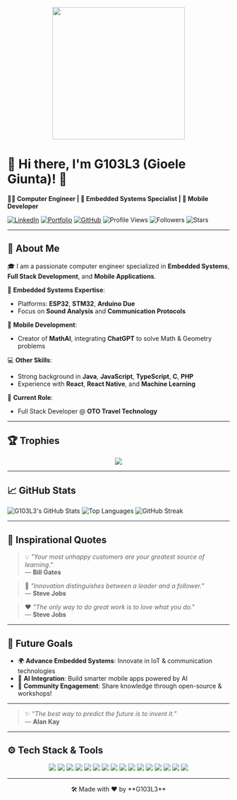 <p align="center">
  <img src="https://media2.giphy.com/media/v1.Y2lkPTc5MGI3NjExaWI2ZXM1bGpiZDJtMGJ0MjZpODFqbmVxOTUwbDlmM2Z2bDBlMzU2MiZlcD12MV9pbnRlcm5hbF9naWZfYnlfaWQmY3Q9Zw/ytBoIyQ7ArpRirP0oh/giphy.gif" width="300"/>
</p>

# 👋 Hi there, I'm **G103L3 (Gioele Giunta)**! 🚀

**👨‍💻 Computer Engineer | 🔧 Embedded Systems Specialist | 📱 Mobile Developer**

[![LinkedIn](https://img.shields.io/badge/🔗-LinkedIn-blue)](https://www.linkedin.com/in/gioele-giunta-58314b203)
[![Portfolio](https://img.shields.io/badge/🌐-Portfolio-green)](https://gioelegiunta.it/)
[![GitHub](https://img.shields.io/badge/🐙-GitHub-black)](https://github.com/G103L3)
![Profile Views](https://komarev.com/ghpvc/?username=G103L3&label=Profile%20views&color=0e75b6&style=flat)
![Followers](https://img.shields.io/github/followers/G103L3?label=Followers&style=social)
![Stars](https://img.shields.io/github/stars/G103L3?affiliations=OWNER%2CCOLLABORATOR&style=social)

---

## 🚀 About Me

🎓 I am a passionate computer engineer specialized in **Embedded Systems**, **Full Stack Development**, and **Mobile Applications**.

🔌 **Embedded Systems Expertise**:  
- Platforms: **ESP32**, **STM32**, **Arduino Due**
- Focus on **Sound Analysis** and **Communication Protocols**

📱 **Mobile Development**:  
- Creator of **MathAI**, integrating **ChatGPT** to solve Math & Geometry problems

💻 **Other Skills**:
- Strong background in **Java**, **JavaScript**, **TypeScript**, **C**, **PHP**
- Experience with **React**, **React Native**, and **Machine Learning**

💼 **Current Role**:  
- Full Stack Developer @ **OTO Travel Technology**

---

## 🏆 Trophies

<p align="center">
  <img src="https://github-profile-trophy.vercel.app/?username=G103L3&theme=radical&no-bg=true&margin-w=10&row=2&column=4" />
</p>

---

## 📈 GitHub Stats

![G103L3's GitHub Stats](https://github-readme-stats.vercel.app/api?username=G103L3&show_icons=true&theme=radical)
![Top Languages](https://github-readme-stats.vercel.app/api/top-langs/?username=G103L3&layout=compact&theme=radical)
![GitHub Streak](https://streak-stats.demolab.com/?user=G103L3&theme=radical)

---

## 🌟 Inspirational Quotes

> 💡 *"Your most unhappy customers are your greatest source of learning."*  
> — **Bill Gates**

> 🚀 *"Innovation distinguishes between a leader and a follower."*  
> — **Steve Jobs**

> ❤️ *"The only way to do great work is to love what you do."*  
> — **Steve Jobs**

---

## 🎯 Future Goals

- 🌍 **Advance Embedded Systems**: Innovate in IoT & communication technologies
- 🤖 **AI Integration**: Build smarter mobile apps powered by AI
- 🌱 **Community Engagement**: Share knowledge through open-source & workshops!

---

> ✨ *“The best way to predict the future is to invent it.”*  
> — **Alan Kay**

---

## ⚙️ Tech Stack & Tools

<p align="center">
  <img src="https://img.shields.io/badge/C++-00599C?style=for-the-badge&logo=cplusplus&logoColor=white"/>
  <img src="https://img.shields.io/badge/C-00599C?style=for-the-badge&logo=c&logoColor=white"/>
  <img src="https://img.shields.io/badge/Java-007396?style=for-the-badge&logo=java&logoColor=white"/>
  <img src="https://img.shields.io/badge/JavaScript-F7DF1E?style=for-the-badge&logo=javascript&logoColor=black"/>
  <img src="https://img.shields.io/badge/TypeScript-3178C6?style=for-the-badge&logo=typescript&logoColor=white"/>
  <img src="https://img.shields.io/badge/PHP-777BB4?style=for-the-badge&logo=php&logoColor=white"/>
  <img src="https://img.shields.io/badge/React-61DAFB?style=for-the-badge&logo=react&logoColor=black"/>
  <img src="https://img.shields.io/badge/React_Native-61DAFB?style=for-the-badge&logo=react&logoColor=black"/>
  <img src="https://img.shields.io/badge/Machine%20Learning-brightgreen?style=for-the-badge&logo=python&logoColor=white"/>
  <img src="https://img.shields.io/badge/Arduino-00979D?style=for-the-badge&logo=arduino&logoColor=white"/>
  <img src="https://img.shields.io/badge/STM32-03234B?style=for-the-badge&logo=stmicroelectronics&logoColor=white"/>
  <img src="https://img.shields.io/badge/ESP32-black?style=for-the-badge&logo=espressif&logoColor=white"/>
  <img src="https://img.shields.io/badge/Flutter-02569B?style=for-the-badge&logo=flutter&logoColor=white"/>
  <img src="https://img.shields.io/badge/Dart-0175C2?style=for-the-badge&logo=dart&logoColor=white"/>
  <img src="https://img.shields.io/badge/Firebase-FFCA28?style=for-the-badge&logo=firebase&logoColor=white"/>
  <img src="https://img.shields.io/badge/ChatGPT-00A67E?style=for-the-badge&logo=openai&logoColor=white"/>
</p>

---

<p align="center">
  🛠️ Made with ❤️ by **G103L3**
</p>
